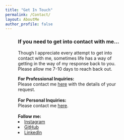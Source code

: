 ```yaml
---
title: "Get In Touch"
permalink: /Contact/
layout: AboutMe
author_profile: false
---
```

<head>
<style>
.myDiv {
  margin-left: 8%;
  margin-right: 25%;
  text-align: left;
}
</style>
</head>

<div class="myDiv">
<h3>If you need to get into contact with me...</h3>
<P>Though I appreciate every attempt to get into contact with me, sometimes life has a way of
getting in the way of my response back to you.  Please allow me 7-10 days to reach back out.</P>
<B>For Professional Inquiries:</B>
<BR>
Please contact me <a href="mailto:logan.m.wright1@gmail.com">here</a> with the details of
your request.
<BR>
<BR>
<B>For Personal Inquiries:</B>
<BR>
Please contact me <a href="mailto:lw149209@ohio.edu">here</a>.
<BR>
<BR>
<B>Follow me:</B>
<li>
  <a href="https://instagram.com/loganmorrowwright" itemprop="sameAs" rel="nofollow noopener noreferrer">
    <i class="fab fa-fw fa-instagram" aria-hidden="true"></i><span class="label">Instagram</span>
  </a>
</li>
<li>
  <a href="https://github.com/lm-mw" itemprop="sameAs" rel="nofollow noopener noreferrer">
    <i class="fab fa-fw fa-github" aria-hidden="true"></i><span class="label">GitHub</span>
  </a>
</li>

<li>
  <a href="https://www.linkedin.com/in/LoganMorrowWright" itemprop="sameAs" rel="nofollow noopener noreferrer">
    <i class="fab fa-fw fa-linkedin" aria-hidden="true"></i><span class="label">LinkedIn</span>
  </a>
</li>
</Div>
